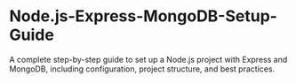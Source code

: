 # Node.js-Express-MongoDB-Setup-Guide
A complete step-by-step guide to set up a Node.js project with Express and MongoDB, including configuration, project structure, and best practices.
